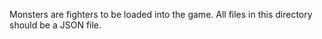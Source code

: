 Monsters are fighters to be loaded into the game. All files in this directory should be a JSON file.